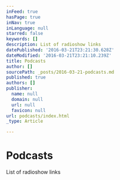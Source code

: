```yaml
---
inFeed: true
hasPage: true
inNav: true
inLanguage: null
starred: false
keywords: []
description: List of radioshow links
datePublished: '2016-03-21T23:21:30.628Z'
dateModified: '2016-03-21T23:21:10.239Z'
title: Podcasts
author: []
sourcePath: _posts/2016-03-21-podcasts.md
published: true
authors: []
publisher:
  name: null
  domain: null
  url: null
  favicon: null
url: podcasts/index.html
_type: Article

---
```

# Podcasts

List of radioshow links